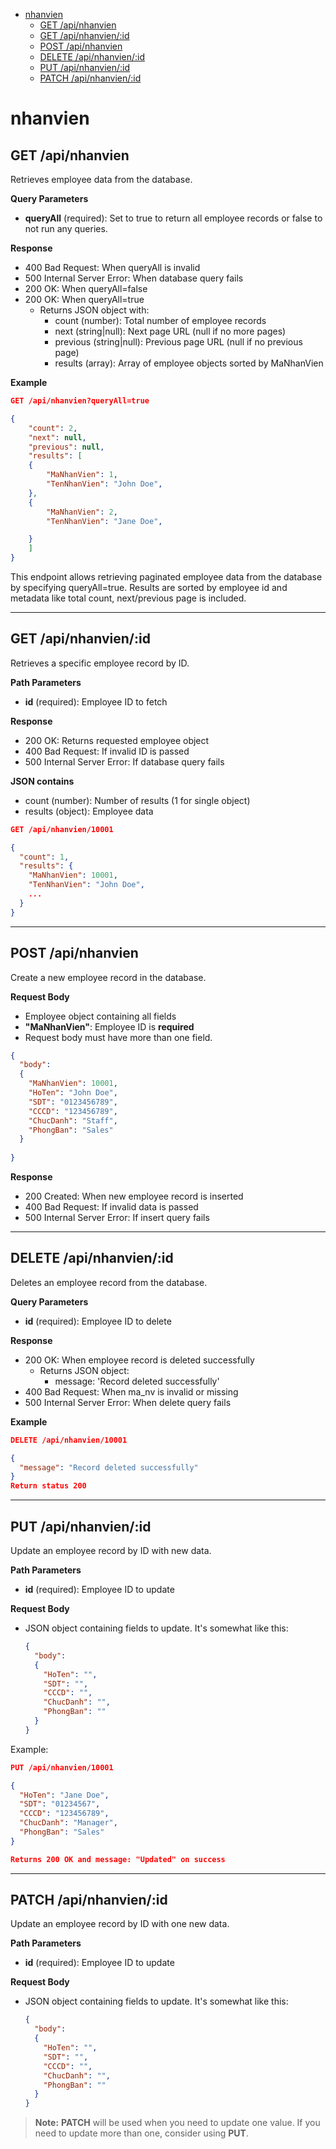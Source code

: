 - [nhanvien](#nhanvien)
  - [GET /api/nhanvien](#get-apinhanvien)
  - [GET /api/nhanvien/:id](#get-apinhanvienid)
  - [POST /api/nhanvien](#post-apinhanvien)
  - [DELETE /api/nhanvien/:id](#delete-apinhanvienid)
  - [PUT /api/nhanvien/:id](#put-apinhanvienid)
  - [PATCH /api/nhanvien/:id](#patch-apinhanvienid)


# nhanvien
## GET /api/nhanvien

Retrieves employee data from the database.

**Query Parameters**

- **queryAll** (required): Set to true to return all employee records or false to not run any queries.

**Response**

- 400 Bad Request: When queryAll is invalid
- 500 Internal Server Error: When database query fails
- 200 OK: When queryAll=false
- 200 OK: When queryAll=true
  - Returns JSON object with:
    - count (number): Total number of employee records
    - next (string|null): Next page URL (null if no more pages)
    - previous (string|null): Previous page URL (null if no previous page)
    - results (array): Array of employee objects sorted by MaNhanVien

**Example**

```json
GET /api/nhanvien?queryAll=true

{
    "count": 2,
    "next": null,
    "previous": null,
    "results": [
    {
        "MaNhanVien": 1,
        "TenNhanVien": "John Doe",
    },
    {
        "MaNhanVien": 2,
        "TenNhanVien": "Jane Doe",

    }
    ]
}
```

This endpoint allows retrieving paginated employee data from the database by specifying queryAll=true. Results are sorted by employee id and metadata like total count, next/previous page is included.

---

## GET /api/nhanvien/:id

Retrieves a specific employee record by ID.

**Path Parameters**

- **id** (required): Employee ID to fetch

**Response**

- 200 OK: Returns requested employee object
- 400 Bad Request: If invalid ID is passed
- 500 Internal Server Error: If database query fails

**JSON contains**

- count (number): Number of results (1 for single object)
- results (object): Employee data

```json
GET /api/nhanvien/10001

{
  "count": 1,
  "results": {
    "MaNhanVien": 10001,
    "TenNhanVien": "John Doe",
    ...
  }
}
```
---
## POST /api/nhanvien

Create a new employee record in the database.

**Request Body**
- Employee object containing all fields
- **"MaNhanVien"**: Employee ID is **required**
- Request body must have more than one field. 
```json
{
  "body": 
  {
    "MaNhanVien": 10001,
    "HoTen": "John Doe",
    "SDT": "0123456789",
    "CCCD": "123456789",
    "ChucDanh": "Staff",
    "PhongBan": "Sales"
  }
  
}
```

**Response**
- 200 Created: When new employee record is inserted
- 400 Bad Request: If invalid data is passed
- 500 Internal Server Error: If insert query fails
---

## DELETE /api/nhanvien/:id

Deletes an employee record from the database.

**Query Parameters**

- **id** (required): Employee ID to delete

**Response**

- 200 OK: When employee record is deleted successfully
  - Returns JSON object:
    - message: 'Record deleted successfully'
- 400 Bad Request: When ma_nv is invalid or missing
- 500 Internal Server Error: When delete query fails

**Example**

```json
DELETE /api/nhanvien/10001

{
  "message": "Record deleted successfully"
}
Return status 200
```
---
## PUT /api/nhanvien/:id
Update an employee record by ID with new data.

**Path Parameters**
- **id** (required): Employee ID to update

**Request Body**
- JSON object containing fields to update. It's somewhat like this:
  ```json
  {
    "body": 
    {
      "HoTen": "", 
      "SDT": "", 
      "CCCD": "", 
      "ChucDanh": "", 
      "PhongBan": ""
    }
  }
  ```
Example:
```json
PUT /api/nhanvien/10001

{
  "HoTen": "Jane Doe",
  "SDT": "01234567",
  "CCCD": "123456789",
  "ChucDanh": "Manager",
  "PhongBan": "Sales"
}

Returns 200 OK and message: "Updated" on success
```

---
## PATCH /api/nhanvien/:id

Update an employee record by ID with one new data.

**Path Parameters**
- **id** (required): Employee ID to update

**Request Body**
- JSON object containing fields to update. It's somewhat like this:
  ```json
  {
    "body": 
    {
      "HoTen": "", 
      "SDT": "", 
      "CCCD": "", 
      "ChucDanh": "", 
      "PhongBan": ""
    }
  }
  ```

>**Note:** **PATCH** will be used when you need to update one value. If you need to update more than one, consider using **PUT**.
